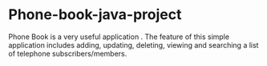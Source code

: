 # Phone-book-java-project
 Phone Book is a very useful application . The feature of this simple application includes adding, updating, deleting, viewing and searching a list of telephone subscribers/members.
